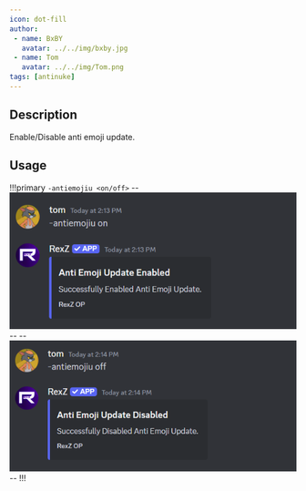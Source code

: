 ```yaml
---
icon: dot-fill
author:
 - name: BxBY
   avatar: ../../img/bxby.jpg
 - name: Tom
   avatar: ../../img/Tom.png
tags: [antinuke]
---
```


## Description
Enable/Disable anti emoji update.

## Usage
!!!primary
`-antiemojiu <on/off>`
--![antiemoji update on](../../img/Commands/AutoMod/antiemojiuon.png)--
--![antiemoji update off](../../img/Commands/AutoMod/antiemojiuoff.png)--
!!!